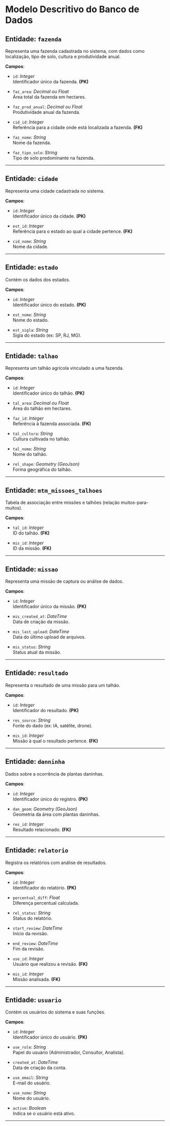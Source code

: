 # Modelo Descritivo do Banco de Dados

## Entidade: `fazenda`

Representa uma fazenda cadastrada no sistema, com dados como localização, tipo de solo, cultura e produtividade anual.

**Campos**:
- `id`: *Integer*  
  Identificador único da fazenda. **(PK)**

- `faz_area`: *Decimal ou Float*  
  Área total da fazenda em hectares.

- `faz_prod_anual`: *Decimal ou Float*  
  Produtividade anual da fazenda.

- `cid_id`: *Integer*  
  Referência para a cidade onde está localizada a fazenda. **(FK)**

- `faz_nome`: *String*  
  Nome da fazenda.

- `faz_tipo_solo`: *String*  
  Tipo de solo predominante na fazenda.

---

## Entidade: `cidade`

Representa uma cidade cadastrada no sistema.

**Campos**:
- `id`: *Integer*  
  Identificador único da cidade. **(PK)**

- `est_id`: *Integer*  
  Referência para o estado ao qual a cidade pertence. **(FK)**

- `cid_nome`: *String*  
  Nome da cidade.

---

## Entidade: `estado`

Contém os dados dos estados.

**Campos**:
- `id`: *Integer*  
  Identificador único do estado. **(PK)**

- `est_nome`: *String*  
  Nome do estado.

- `est_sigla`: *String*  
  Sigla do estado (ex: SP, RJ, MG).

---

## Entidade: `talhao`

Representa um talhão agrícola vinculado a uma fazenda.

**Campos**:
- `id`: *Integer*  
  Identificador único do talhão. **(PK)**

- `tal_area`: *Decimal ou Float*  
  Área do talhão em hectares.

- `faz_id`: *Integer*  
  Referência à fazenda associada. **(FK)**

- `tal_cultura`: *String*  
  Cultura cultivada no talhão.

- `tal_nome`: *String*  
  Nome do talhão.

- `rel_shape`: *Geometry (GeoJson)*  
  Forma geográfica do talhão.

---

## Entidade: `mtm_missoes_talhoes`

Tabela de associação entre missões e talhões (relação muitos-para-muitos).

**Campos**:
- `tal_id`: *Integer*  
  ID do talhão. **(FK)**

- `mis_id`: *Integer*  
  ID da missão. **(FK)**

---

## Entidade: `missao`

Representa uma missão de captura ou análise de dados.

**Campos**:
- `id`: *Integer*  
  Identificador único da missão. **(PK)**

- `mis_created_at`: *DateTime*  
  Data de criação da missão.

- `mis_last_upload`: *DateTime*  
  Data do último upload de arquivos.

- `mis_status`: *String*  
  Status atual da missão.

---

## Entidade: `resultado`

Representa o resultado de uma missão para um talhão.

**Campos**:
- `id`: *Integer*  
  Identificador do resultado. **(PK)**

- `res_source`: *String*  
  Fonte do dado (ex: IA, satélite, drone).

- `mis_id`: *Integer*  
  Missão à qual o resultado pertence. **(FK)**

---

## Entidade: `danninha`

Dados sobre a ocorrência de plantas daninhas.

**Campos**:
- `id`: *Integer*  
  Identificador único do registro. **(PK)**

- `dan_geom`: *Geometry (GeoJson)*  
  Geometria da área com plantas daninhas.

- `res_id`: *Integer*  
  Resultado relacionado. **(FK)**

---

## Entidade: `relatorio`

Registra os relatórios com análise de resultados.

**Campos**:
- `id`: *Integer*  
  Identificador do relatório. **(PK)**

- `percentual_diff`: *Float*  
  Diferença percentual calculada.

- `rel_status`: *String*  
  Status do relatório.

- `start_review`: *DateTime*  
  Início da revisão.

- `end_review`: *DateTime*  
  Fim da revisão.

- `use_id`: *Integer*  
  Usuário que realizou a revisão. **(FK)**

- `mis_id`: *Integer*  
  Missão analisada. **(FK)**

---

## Entidade: `usuario`

Contém os usuários do sistema e suas funções.

**Campos**:
- `id`: *Integer*  
  Identificador único do usuário. **(PK)**

- `use_role`: *String*  
  Papel do usuário (Administrador, Consultor, Analista).

- `created_at`: *DateTime*  
  Data de criação da conta.

- `use_email`: *String*  
  E-mail do usuário.

- `use_nome`: *String*  
  Nome do usuário.

- `active`: *Boolean*  
  Indica se o usuário está ativo.

---



